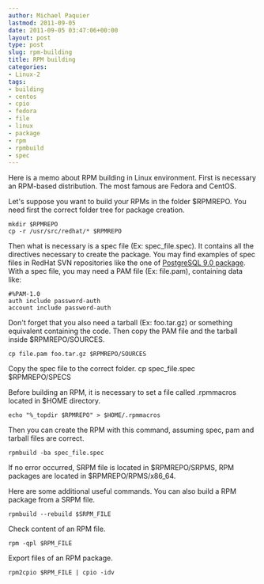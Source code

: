 ```yaml
---
author: Michael Paquier
lastmod: 2011-09-05
date: 2011-09-05 03:47:06+00:00
layout: post
type: post
slug: rpm-building
title: RPM building
categories:
- Linux-2
tags:
- building
- centos
- cpio
- fedora
- file
- linux
- package
- rpm
- rpmbuild
- spec
---
```


Here is a memo about RPM building in Linux environment.
First is necessary an RPM-based distribution. The most famous are Fedora and CentOS.

Let's suppose you want to build your RPMs in the folder $RPMREPO.
You need first the correct folder tree for package creation.

    mkdir $RPMREPO
    cp -r /usr/src/redhat/* $RPMREPO

Then what is necessary is a spec file (Ex: spec\_file.spec). It contains all the directives necessary to create the package.
You may find examples of spec files in RedHat SVN repositories like the one of [PostgreSQL 9.0 package](http://postgres-xc.git.sourceforge.net/git/gitweb.cgi?p=postgres-xc/pgxcrpm;a=summary).
With a spec file, you may need a PAM file (Ex: file.pam), containing data like:

    #%PAM-1.0
    auth include password-auth
    account include password-auth

Don't forget that you also need a tarball (Ex: foo.tar.gz) or something equivalent containing the code.
Then copy the PAM file and the tarball inside $RPMREPO/SOURCES.

    cp file.pam foo.tar.gz $RPMREPO/SOURCES

Copy the spec file to the correct folder.
    cp spec_file.spec $RPMREPO/SPECS

Before building an RPM, it is necessary to set a file called .rpmmacros located in $HOME directory.

    echo "%_topdir $RPMREPO" > $HOME/.rpmmacros

Then you can create the RPM with this command, assuming spec, pam and tarball files are correct.

    rpmbuild -ba spec_file.spec

If no error occurred, SRPM file is located in $RPMREPO/SRPMS, RPM packages are located in $RPMREPO/RPMS/x86_64.

Here are some additional useful commands.
You can also build a RPM package from a SRPM file.

    rpmbuild --rebuild $SRPM_FILE

Check content of an RPM file.

    rpm -qpl $RPM_FILE

Export files of an RPM package.

    rpm2cpio $RPM_FILE | cpio -idv
